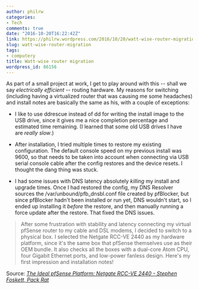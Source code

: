 ```yaml
---
author: philrw
categories:
- Tech
comments: true
date: "2016-10-20T16:22:42Z"
link: https://philrw.wordpress.com/2016/10/20/watt-wise-router-migration/
slug: watt-wise-router-migration
tags:
- computery
title: Watt-wise router migration
wordpress_id: 86156
---
```


As part of a small project at work, I get to play around with this -- shall we say _electrically efficient_ -- routing hardware. My reasons for switching (including having a virtualized router that was causing me some headaches) and install notes are basically the same as his, with a couple of exceptions:



 	
  * I like to use ddrescue instead of dd for writing the install image to the USB drive, since it gives me a nice completion percentage and estimated time remaining. (I learned that some old USB drives I have are _really slow_.)

 	
  * After installation, I tried multiple times to restore my existing configuration. The default console speed on my previous install was 9600, so that needs to be taken into account when connecting via USB serial console cable after the config restores and the device resets. I thought the dang thing was stuck.

 	
  * I had some issues with DNS latency absolutely _killing_ my install and upgrade times. Once I had restored the config, my DNS Resolver sources the /var/unbound/pfb_dnsbl.conf file created by pfBlocker, but since pfBlocker hadn't been installed or run yet, DNS wouldn't start, so I ended up installing it _before_ the restore, and then manually running a force update after the restore. That fixed the DNS issues.




<blockquote>After some frustration with stability and latency connecting my virtual pfSense router to my cable and DSL modems, I decided to switch to a physical box. I selected the Netgate RCC-VE 2440 as my hardware platform, since it's the same box that pfSense themselves use as their OEM bundle. It also checks all the boxes with a dual-core Atom CPU, four Gigabit Ethernet ports, and low-power fanless design. Here's my first impression and installation notes!</blockquote>


Source: _[The Ideal pfSense Platform: Netgate RCC-VE 2440 - Stephen Foskett, Pack Rat](http://blog.fosketts.net/2015/09/21/the-ideal-pfsense-platform-netgate-rcc-ve-2440/)_
